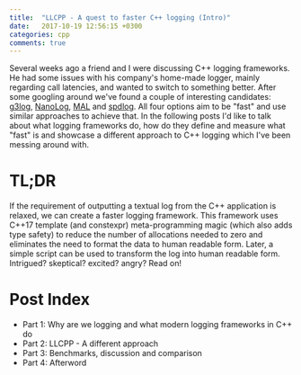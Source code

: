 ```yaml
---
title:  "LLCPP - A quest to faster C++ logging (Intro)"
date:   2017-10-19 12:56:15 +0300
categories: cpp
comments: true
---
```


Several weeks ago a friend and I were discussing C++ logging frameworks. He had some issues with his company's home-made logger, mainly regarding call latencies, and wanted to switch to something better. After some googling around we've found a couple of interesting candidates: [g3log][g3log-github], [NanoLog][NanoLog-github], [MAL][mal-github] and [spdlog][spdlog-github]. All four options aim to be "fast" and use similar approaches to achieve that. In the following posts I'd like to talk about what logging frameworks do, how do they define and measure what "fast" is and showcase a different approach to C++ logging which I've been messing around with.

# TL;DR
If the requirement of outputting a textual log from the C++ application is relaxed, we can create a faster logging framework. This framework uses C++17 template (and constexpr) meta-programming magic (which also adds type safety) to reduce the number of allocations needed to zero and eliminates the need to format the data to human readable form. Later, a simple script can be used to transform the log into human readable form.
Intrigued? skeptical? excited? angry? Read on!

# Post Index
- Part 1: Why are we logging and what modern logging frameworks in C++ do
- Part 2: LLCPP - A different approach
- Part 3: Benchmarks, discussion and comparison
- Part 4: Afterword

[g3log-github]: https://github.com/KjellKod/g3log
[NanoLog-github]: https://github.com/Iyengar111/NanoLog
[spdlog-github]: https://github.com/gabime/spdlog
[mal-github]: https://github.com/RafaGago/mini-async-log
[duck-debug]: https://rubberduckdebugging.com/
[kjellkods-async-loggers]: https://kjellkod.wordpress.com/2011/11/17/kjellkods-g2log-vs-googles-glog-are-asynchronous-loggers-taking-over/
[g3log-vs-spdlog]: https://kjellkod.wordpress.com/2015/06/30/the-worlds-fastest-logger-vs-g3log/
[g3log-vs-spdlog-cont]:https://github.com/gabime/spdlog/issues/293
